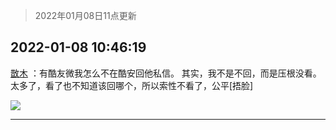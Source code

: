 > 2022年01月08日11点更新
<link rel="stylesheet" href="https://cdn.jsdelivr.net/gh/taotie6/sampleJSON@main/css/photo_show.css">
<meta name="referrer" content="no-referrer" />


 ## 2022-01-08 10:46:19 

 [㪚木](https://www.coolapk.com/feed/32674854?shareKey=NGY2N2Q5ZTQyYWU2NjFkOGZmYjU~) ：有酷友微我怎么不在酷安回他私信。
其实，我不是不回，而是压根没看。
太多了，看了也不知道该回哪个，所以索性不看了，公平[捂脸] 

<div class="album">
<img class="img-item" src="http://image.coolapk.com/feed/2022/0108/10/1081091_9e5508d4_9979_1392_507@1080x172.jpeg" />
</div>

 ------- 

